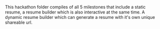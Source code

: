 This hackathon folder compiles of all 5 milestones
that include a static resume, a resume
builder which is also interactive at the same time. 
A dynamic resume builder which can generate a
resume with it's own unique shareable url.

